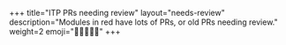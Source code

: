 +++
title="ITP PRs needing review"
layout="needs-review"
description="Modules in red have lots of PRs, or old PRs needing review."
weight=2
emoji="🧑🏾‍🤝‍🧑🏾"
+++
